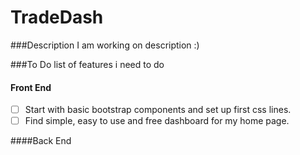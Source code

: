 # TradeDash

###Description
I am working on description :) 


###To Do
list of features i need to do
                   
#### Front End      
 - [ ] Start with basic bootstrap components and set up first css lines. 
 - [ ] Find simple, easy to use and free dashboard for my home page.

####Back End
